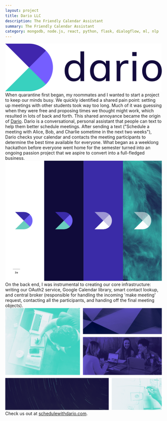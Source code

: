 ```yaml
---
layout: project
title: Dario LLC
description: The Friendly Calendar Assistant
summary: The Friendly Calendar Assistant
category: mongodb, node.js, react, python, flask, dialogflow, ml, nlp
---
```


<a href="https://schedulewithdario.com" target="_blank">
<img src="/assets/img/pro/dario/Dario-logo-color.png" alt="logo"/>
</a>
<br>
When quarantine first began, my roommates and I wanted to start a 
project to keep our minds busy.  We quickly identified a shared 
pain point: setting up meetings with other students took way too 
long.  Much of it was guessing when they were free and proposing 
times we thought might work, which resulted in lots of back and 
forth.  This shared annoyance became the origin of <a href="https://schedulewithdario.com" target="_blank">
Dario</a>.  Dario 
is a conversational, personal assistant that people can text to 
help them better schedule meetings.  After sending a text 
("Schedule a meeting with Alice, Bob, and Charlie sometime 
in the next two weeks"), Dario checks your calendar and 
contacts the meeting participants to determine the best time 
available for everyone.  What began as a weeklong hackathon 
before everyone went home for the semester turned into an 
ongoing passion project that we aspire to convert into a 
full-fledged business. 
<br>
<a href="https://schedulewithdario.com" target="_blank">
<img src="/assets/img/pro/dario/options.png" alt="splash"/>
</a>
<br>
On the back end, I was instrumental to creating our core infrastructure: 
writing our OAuth2 service, Google Calendar library, smart contact lookup, 
and central broker (responsible for handling the incoming 'make meeting' request,
contacting all the participants, and handing off the final meeting objects).
<br>
<a href="https://schedulewithdario.com" target="_blank">
<img src="/assets/img/pro/dario/dario-backgrounds.png" alt="backgrounds"/>
</a>
<br>
Check us out at <a href="https://schedulewithdario.com" target="_blank">
schedulewithdario.com</a>.